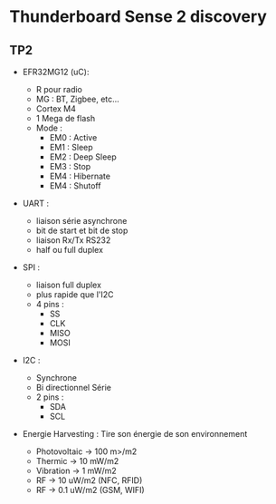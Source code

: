 # Thunderboard Sense 2 discovery
## TP2
  
* EFR32MG12 (uC):  
	* R pour radio  
	* MG : BT, Zigbee, etc...  
	* Cortex M4  
	* 1 Mega de flash  
	* Mode :  
		* EM0 : Active  
		* EM1 : Sleep  
		* EM2 : Deep Sleep  
		* EM3 : Stop  
		* EM4 : Hibernate  
		* EM4 : Shutoff  

* UART :  
	* liaison série asynchrone  
	* bit de start et bit de stop  
	* liaison Rx/Tx RS232  
	* half ou full duplex  
  
* SPI :  
	* liaison full duplex  
	* plus rapide que l'I2C  
	* 4 pins :  
		* SS  
		* CLK  
		* MISO  
		* MOSI  
  
* I2C :
	* Synchrone
	* Bi directionnel Série
	* 2 pins :
		* SDA  
		* SCL  


* Energie Harvesting : Tire son énergie de son environnement  
	* Photovoltaic -> 100 m>/m2  
	* Thermic -> 10 mW/m2  
	* Vibration -> 1 mW/m2  
	* RF -> 10 uW/m2  (NFC, RFID)  
	* RF -> 0.1 uW/m2 (GSM, WIFI)  
